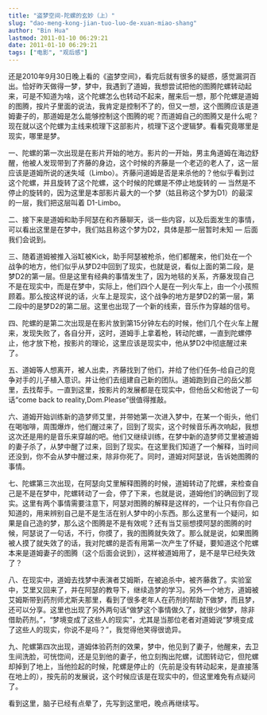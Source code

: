 ```yaml
---
title: "盗梦空间-陀螺的玄妙（上）"
slug: "dao-meng-kong-jian-tuo-luo-de-xuan-miao-shang"
author: "Bin Hua"
lastmod: 2011-01-10 06:29:21
date: 2011-01-10 06:29:21
tags: ["电影", "观后感"]
---
```


还是2010年9月30日晚上看的《盗梦空间》，看完后就有很多的疑惑，感觉漏洞百出。恰好昨天做得一梦，梦中，我遇到了道姆，我想尝试把他的图腾陀螺转动起来，可是不知道为啥，这个陀螺怎么也转动不起来，醒来后一想，那个陀螺是道姆的图腾，按片子里面的说法，我肯定是控制不了的，但又一想，这个图腾应该是道姆妻子的，那道姆是怎么能够控制这个图腾的呢？而道姆自己的图腾又是什么呢？现在就以这个陀螺为主线来梳理下这部影片，梳理下这个逻辑梦。看看究竟哪里是现实，哪里是梦。

一、陀螺的第一次出现是在影片开始的地方。影片的一开始，男主角道姆在海边舒醒，他被人发现带到了齐藤的身边，这个时候的齐藤是一个老迈的老人了，这一层应该是道姆所说的迷失域（Limbo）。齐藤问道姆是否是来杀他的？他似乎看到过这个陀螺，并且旋转了这个陀螺，这个时候的陀螺是不停止地旋转的 — 当然是不停止的旋转的，因为这里是本部影片最大的一个梦（姑且称这个梦为D1）的最深的一层，我们把这层叫着 D1-Limbo。

二、接下来是道姆和助手阿瑟在和齐藤聊天，谈一些内容，以及后面发生的事情，可以看出这里是在梦中，我们姑且称这个梦为D2，具体是那一层暂时未知 — 后面我们会说到。

三、随着道姆被推入浴缸被Kick，助手阿瑟被枪杀，他们都醒来，他们处在一个战争的地方，他们似乎从梦D2中回到了现实，也就是说，看似上面的第二段，是梦D2的第一层。但是这里有经典的事情发生了，因为地毯的关系，齐藤发现自己不是在现实中，而是在梦中，实际上，他们四个人是在一列火车上，由一个小孩照顾着。那么按这样说的话，火车上是现实，这个战争的地方是梦D2的第一层，第二段中的是梦D2的第二层。这里也出现了一个新的线索，音乐作为穿越的信号。

四、陀螺的是第二次出现是在影片放到第15分钟左右的时候，他们几个在火车上醒来，发现失败了，各自分开，这时，道姆手上拿着枪，转动陀螺，一直到陀螺停止，他才放下枪，按影片的理论，这里应该是现实中，他从梦D2中彻底醒过来了。

五、道姆等人想离开，被人出卖，齐藤找到了他们，并给了他们任务–给自己的竞争对手的儿子植入意识。并让他们去组建自己新的团队。道姆跑到自己的岳父那里，去找帮手。一直到这里，按影片的发展都是在现实中，但他岳父和他说了一句话“come back to reality,Dom.Please”很值得推敲。

六、道姆开始训练新的造梦师艾里，并带她第一次进入梦中，在某一个街头，他们在喝咖啡，周围爆炸，他们醒过来了，回到了现实，这个时候音乐再次响起，我想这次还是用的是音乐来穿越的吧。他们又继续训练，在梦中新的造梦师艾里被道姆的妻子杀了，从梦中醒了过来，回到了现实。在这里我们知道了一个解释，当时间还没到，你不会从梦中醒过来，除非你死了。同时，道姆对阿瑟说，告诉她图腾的事情。

七、陀螺第三次出现，在阿瑟向艾里解释图腾的时候，道姆转动了陀螺，来检查自己是不是在梦中，陀螺转动了一会，停了下来，也就是说，道姆他们的确回到了现实。这里有两个事情需要注意下，阿瑟对图腾的解释是这样的，一个让只有你自己知道的，用来辨别自己是不是生活在别人梦中的小东西。那么这里有一个疑问，如果是自己造的梦，那么这个图腾是不是有效呢？还有当艾丽想摸阿瑟的图腾的时候，阿瑟说了一句话，不行，你摸了，我的图腾就失效了。那么就是说，如果图腾被人摸了就失效了的话，我对陀螺的是否有用第一次产生了怀疑，要知道这个陀螺本来是道姆妻子的图腾（这个后面会说到），这样被道姆用了，是不是早已经失效了？

八、在现实中，道姆去找梦中表演者艾姆斯，在被追杀中，被齐藤救了。实验室中，艾里又回来了，并在阿瑟的教导下，继续造梦的学习。另外一个地方，道姆被艾姆斯带到药剂师尤斯夫那里，看到了很多老年人在药剂的帮助下做梦，而且梦，还可以分享。这里也出现了另外两句话“做梦这个事情做久了，就很少做梦，除非借助药剂。”，“梦境变成了这些人的现实”，尤其是当那位老者对道姆说“梦境变成了这些人的现实，你说不是吗？”，我觉得他笑得很诡异。

九、陀螺第四次出现，道姆体验药剂的效果，梦中，他见到了妻子，他醒来，去卫生间洗脸，可恍惚间，还是见到他的妻子，他立刻掏出陀螺，试图转动它，但陀螺却掉到了地上，当他捡起的时候，陀螺是停止的（先前是没有转动起来，是直接落在地上的），按先前的发展说，这个时候应该是在现实中的，但这里难免有点疑问了。

看到这里，脑子已经有点晕了，先写到这里吧，晚点再继续写。

